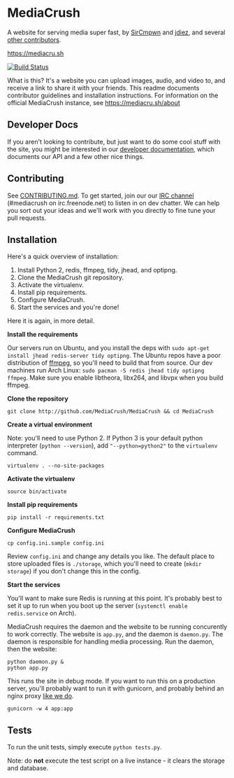 # MediaCrush

A website for serving media super fast, by [SirCmpwn](https://github.com/SirCmpwn) and
[jdiez](https://github.com/jdiez17), and several
[other contributors](https://github.com/MediaCrush/MediaCrush/graphs/contributors).

https://mediacru.sh

[![Build Status](https://travis-ci.org/MediaCrush/MediaCrush.png)](https://travis-ci.org/MediaCrush/MediaCrush)

What is this? It's a website you can upload images, audio, and video to, and receive a link to share it with your
friends. This readme documents contributor guidelines and installation instructions. For information on the official
MediaCrush instance, see https://mediacru.sh/about

## Developer Docs

If you aren't looking to contribute, but just want to do some cool stuff with the site, you might be interested in our
[developer documentation](https://mediacru.sh/docs), which documents our API and a few other nice things.

## Contributing

See [CONTRIBUTING.md](https://github.com/MediaCrush/MediaCrush/blob/master/CONTRIBUTING.md). To get started, join our
our [IRC channel](http://webchat.freenode.net/?channels=mediacrush&uio=d4) (#mediacrush on irc.freenode.net) to listen
in on dev chatter. We can help you sort out your ideas and we'll work with you directly to fine tune your pull requests.

## Installation

Here's a quick overview of installation:

1. Install Python 2, redis, ffmpeg, tidy, jhead, and optipng.
2. Clone the MediaCrush git repository.
3. Activate the virtualenv.
4. Install pip requirements.
5. Configure MediaCrush.
6. Start the services and you're done!

Here it is again, in more detail.

**Install the requirements**

Our servers run on Ubuntu, and you install the deps with `sudo apt-get install jhead redis-server tidy optipng`. The
Ubuntu repos have a poor distribution of [ffmpeg](http://ffmpeg.org), so you'll need to build that from source. Our
dev machines run Arch Linux: `sudo pacman -S redis jhead tidy optipng ffmpeg`. Make sure you enable libtheora,
libx264, and libvpx when you build ffmpeg.

**Clone the repository**

    git clone http://github.com/MediaCrush/MediaCrush && cd MediaCrush

**Create a virtual environment**

Note: you'll need to use Python 2. If Python 3 is your default python interpreter (`python --version`), add
`"--python=python2"` to the `virtualenv` command.

    virtualenv . --no-site-packages

**Activate the virtualenv**

    source bin/activate

**Install pip requirements**

    pip install -r requirements.txt

**Configure MediaCrush**

    cp config.ini.sample config.ini

Review `config.ini` and change any details you like. The default place to store uploaded files is `./storage`,
which you'll need to create (`mkdir storage`) if you don't change this in the config.

**Start the services**

You'll want to make sure Redis is running at this point. It's probably best to set it up to run when you boot
up the server (`systemctl enable redis.service` on Arch).

MediaCrush requires the daemon and the website to be running concurently to work correctly. The website is
`app.py`, and the daemon is `daemon.py`. The daemon is responsible for handling media processing. Run the
daemon, then the website:

    python daemon.py &
    python app.py

This runs the site in debug mode. If you want to run this on a production server, you'll probably want to
run it with gunicorn, and probably behind an nginx proxy
[like we do](https://github.com/MediaCrush/MediaCrush/blob/master/config/nginx.conf).

    gunicorn -w 4 app:app

## Tests

To run the unit tests, simply execute `python tests.py`.

Note: do **not** execute the test script on a live instance - it clears the storage and database.
